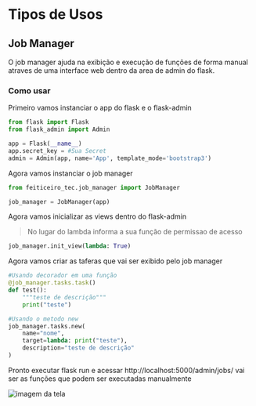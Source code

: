 # Tipos de Usos


## Job Manager
O job manager ajuda na exibição e execução de funções de forma manual atraves de uma interface web dentro da area de admin do flask.

### Como usar
Primeiro vamos instanciar o app do flask e o flask-admin
```python 
from flask import Flask
from flask_admin import Admin

app = Flask(__name__)
app.secret_key = #Sua Secret
admin = Admin(app, name='App', template_mode='bootstrap3')
```

Agora vamos instanciar o job manager
```python
from feiticeiro_tec.job_manager import JobManager

job_manager = JobManager(app)
```

Agora vamos inicializar as views dentro do flask-admin
> No lugar do lambda informa a sua função de permissao de acesso
```python
job_manager.init_view(lambda: True)
```

Agora vamos criar as taferas que vai ser exibido pelo job manager

```python
#Usando decorador em uma função 
@job_manager.tasks.task()
def test():
    """teste de descrição"""
    print("teste")


```

```python
#Usando o metodo new
job_manager.tasks.new(
    name="nome",
    target=lambda: print("teste"),
    description="teste de descrição"
)
```

Pronto executar flask run e acessar http://localhost:5000/admin/jobs/ vai ser as funções que podem ser executadas manualmente

![imagem da tela](https://github.com/feiticeiro-tec/feiticeiro-tec/assets/53744463/215ac186-a8c5-4843-9cb3-06a0f36fb929)